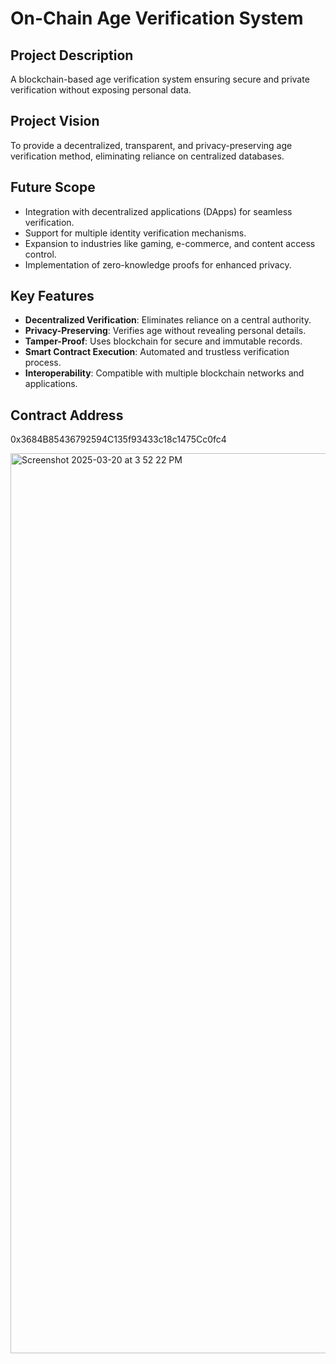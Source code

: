 # On-Chain Age Verification System

## Project Description
A blockchain-based age verification system ensuring secure and private verification without exposing personal data.

## Project Vision
To provide a decentralized, transparent, and privacy-preserving age verification method, eliminating reliance on centralized databases.

## Future Scope
- Integration with decentralized applications (DApps) for seamless verification.
- Support for multiple identity verification mechanisms.
- Expansion to industries like gaming, e-commerce, and content access control.
- Implementation of zero-knowledge proofs for enhanced privacy.

## Key Features
- **Decentralized Verification**: Eliminates reliance on a central authority.
- **Privacy-Preserving**: Verifies age without revealing personal details.
- **Tamper-Proof**: Uses blockchain for secure and immutable records.
- **Smart Contract Execution**: Automated and trustless verification process.
- **Interoperability**: Compatible with multiple blockchain networks and applications.

## Contract Address
0x3684B85436792594C135f93433c18c1475Cc0fc4

<img width="1440" alt="Screenshot 2025-03-20 at 3 52 22 PM" src="https://github.com/user-attachments/assets/022c93b2-c022-4870-a078-9331a5931464" />
